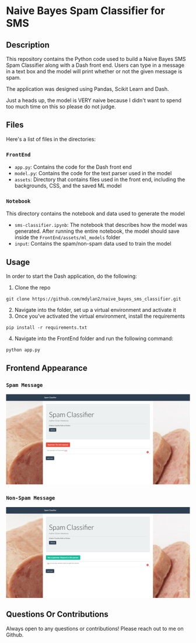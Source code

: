 # Naive Bayes Spam Classifier for SMS
## Description
This repository contains the Python code used to build a Naive Bayes SMS Spam Classifier along with a Dash front end. 
Users can type in a message in a text box and the model will print whether or not the given message is spam.

The application was designed using Pandas, Scikit Learn and Dash.

Just a heads up, the model is VERY naive because I didn't want to spend too much time on this so please do not judge.

## Files
Here's a list of files in the directories:
### `FrontEnd`
- `app.py`: Contains the code for the Dash front end
- `model.py`: Contains the code for the text parser used in the model
- `assets`: Directory that contains files used in the front end, including the backgrounds, CSS, and the saved ML model

### `Notebook`
This directory contains the notebook and data used to generate the model
- `sms-classifier.ipynb`: The notebook that describes how the model was generated. After running the entire notebook, the model should save inside the
`FrontEnd/assets/ml_models` folder
- `input`: Contains the spam/non-spam data used to train the model

## Usage
In order to start the Dash application, do the following:
1) Clone the repo
```
git clone https://github.com/mdylan2/naive_bayes_sms_classifier.git
```
2) Navigate into the folder, set up a virtual environment and activate it
3) Once you've activated the virtual environment, install the requirements
```
pip install -r requirements.txt
```
4) Navigate into the FrontEnd folder and run the following command:
```
python app.py
```

## Frontend Appearance
### `Spam Message`
![Spam](images/2.PNG)

### `Non-Spam Message`
![Non-Spam](images/3.PNG)


## Questions Or Contributions
Always open to any questions or contributions! Please reach out to me on Github.
